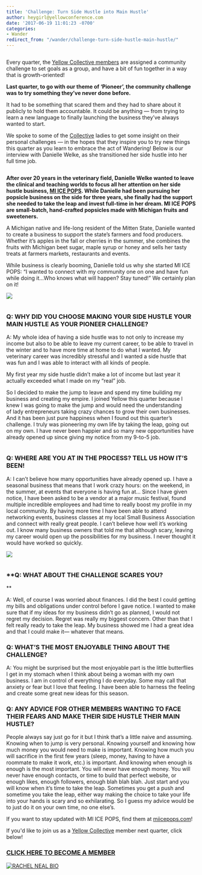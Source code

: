 ```yaml
---
title: 'Challenge: Turn Side Hustle into Main Hustle'
author: heygirl@yellowconference.com
date: '2017-06-19 11:01:23 -0700'
categories:
- Wander
redirect_from: "/wander/challenge-turn-side-hustle-main-hustle/"
---
```


<div class="page" title="Page 12">

<div class="layoutArea">

<div class="column">

<div class="page" title="Page 11">

<div class="layoutArea">

<div class="column">

Every quarter, the [Yellow Collective members](http://yellowcollective.co/) are assigned a community challenge to set goals as a group, and have a bit of fun together in a way that is growth-oriented!

**Last quarter, to go with our theme of ‘Pioneer’, the community challenge was to try something they’ve never done before.**

It had to be something that scared them and they had to share about it publicly to hold them accountable. It could be anything — from trying to learn a new language to finally launching the business they’ve always wanted to start.

We spoke to some of the [Collective](http://yellowcollective.co/) ladies to get some insight on their personal challenges — in the hopes that they inspire you to try new things this quarter as you learn to embrace the act of Wandering! Below is our interview with Danielle Welke, as she transitioned her side hustle into her full time job.

</div>

</div>

</div>

**After over 20 years in the veterinary field, Danielle Welke wanted to leave the clinical and teaching worlds to focus all her attention on her side hustle business, [MI ICE POPS](http://www.miicepops.com/). While Danielle had been pursuing her popsicle business on the side for three years, she finally had the support she needed to take the leap and invest full-time in her dream. MI ICE POPS are small-batch, hand-crafted popsicles made with Michigan fruits and sweeteners.**

A Michigan native and life-long resident of the Mitten State, Danielle wanted to create a business to support the state’s farmers and food producers. Whether it’s apples in the fall or cherries in the summer, she combines the fruits with Michigan beet sugar, maple syrup or honey and sells her tasty treats at farmers markets, restaurants and events.

While business is clearly booming, Danielle told us why she started MI ICE POPS: “I wanted to connect with my community one on one and have fun while doing it...Who knows what will happen? Stay tuned!” We certainly plan on it!

[![](https://s3.amazonaws.com/yellow-files/blog/2017/06/MI-POPS-LOGO.png)](https://s3.amazonaws.com/yellow-files/blog/2017/06/MI-POPS-LOGO.png)

</div>

</div>

</div>

<div class="page" title="Page 13">

<div class="layoutArea">

<div class="column">

### **Q: WHY DID YOU CHOOSE MAKING YOUR SIDE HUSTLE YOUR MAIN HUSTLE AS YOUR PIONEER CHALLENGE?**

A: My whole idea of having a side hustle was to not only to increase my income but also to be able to leave my current career, to be able to travel in the winter and to have more time at home to do what I wanted. My veterinary career was incredibly stressful and I wanted a side hustle that was fun and I was able to interact with all kinds of people.

My first year my side hustle didn’t make a lot of income but last year it actually exceeded what I made on my “real” job.

So I decided to make the jump to leave and spend my time building my business and creating my empire. I joined Yellow this quarter because I knew I was going to make the jump and would need the understanding  
of lady entrepreneurs taking crazy chances to grow their own businesses. And it has been just pure happiness when I found out this quarter’s challenge. I truly was pioneering my own life by taking the leap, going out on my own. I have never been happier and so many new opportunities have already opened up since giving my notice from my 9-to-5 job.

</div>

</div>

</div>

<div class="page" title="Page 14">

<div class="layoutArea">

<div class="column">

### **Q: WHERE ARE YOU AT IN THE PROCESS? TELL US HOW IT’S BEEN!**

A: I can’t believe how many opportunities have already opened up. I have a seasonal business that means that I work crazy hours: on the weekend, in the summer, at events that everyone is having fun at... Since I have given notice, I have been asked to be a vendor at a major music festival, found multiple incredible employees and had time to really boost my profile in my local community. By having more time I have been able to attend networking events, business classes at my local Small Business Association and connect with really great people. I can’t believe how well it’s working out. I know many business owners that told me that although scary, leaving my career would open up the possibilities for my business. I never thought it would have worked so quickly.

[![](https://s3.amazonaws.com/yellow-files/blog/2017/06/Screenshot-2017-06-19-11.00.05.png)](https://s3.amazonaws.com/yellow-files/blog/2017/06/Screenshot-2017-06-19-11.00.05.png)

</div>

</div>

</div>

<div class="page" title="Page 15">

<div class="layoutArea">

<div class="column">

### **Q: WHAT ABOUT THE CHALLENGE SCARES YOU?  
**

A: Well, of course I was worried about finances. I did the best I could getting my bills and obligations under control before I gave notice. I wanted to make sure that if my ideas for my business didn’t go as planned, I would not regret my decision. Regret was really my biggest concern. Other than that I felt really ready to take the leap. My business showed me I had a great idea and that I could make it— whatever that means.

### **Q: WHAT’S THE MOST ENJOYABLE THING ABOUT THE CHALLENGE?**

A: You might be surprised but the most enjoyable part is the little butterflies I get in my stomach when I think about being a woman with my own business. I am in control of everything I do everyday. Some may call that anxiety or fear but I love that feeling. I have been able to harness the feeling and create some great new ideas for this season.

### **Q: ANY ADVICE FOR OTHER MEMBERS WANTING TO FACE THEIR FEARS AND MAKE THEIR SIDE HUSTLE THEIR MAIN HUSTLE?**

People always say just go for it but I think that’s a little naive and assuming. Knowing when to jump is very personal. Knowing yourself and knowing how much money you would need to make is important. Knowing how much you will sacrifice in the first few years (sleep, money, having to have a roommate to make it work, etc.) is important. And knowing when enough is enough is the most important. You will never have enough money. You will never have enough contacts, or time to build that perfect website, or enough likes, enough followers, enough blah blah blah. Just start and you will know when it’s time to take the leap. Sometimes you get a push and sometime you take the leap, either way making the choice to take your life into your hands is scary and so exhilarating. So I guess my advice would be to just do it on your own time, no one else’s.

If you want to stay updated with MI ICE POPS, find them at [miicepops.com](http://www.miicepops.com/)!

If you'd like to join us as a [Yellow Collective](http://yellowcollective.co/) member next quarter, click below!

### [CLICK HERE TO BECOME A MEMBER](https://yellowco.myshopify.com/collections/the-yellow-collective)

[![RACHEL NEAL BIO](https://s3.amazonaws.com/yellow-files/blog/2017/05/RACHEL-NEAL-BIO.jpg)](https://www.instagram.com/rachelhneal/)</div>

</div>

</div>
